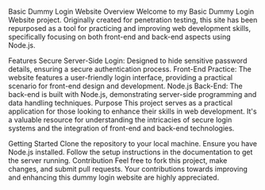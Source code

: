 Basic Dummy Login Website
Overview
Welcome to my Basic Dummy Login Website project. Originally created for penetration testing, this site has been repurposed as a tool for practicing and improving web development skills, specifically focusing on both front-end and back-end aspects using Node.js.

Features
Secure Server-Side Login: Designed to hide sensitive password details, ensuring a secure authentication process.
Front-End Practice: The website features a user-friendly login interface, providing a practical scenario for front-end design and development.
Node.js Back-End: The back-end is built with Node.js, demonstrating server-side programming and data handling techniques.
Purpose
This project serves as a practical application for those looking to enhance their skills in web development. It's a valuable resource for understanding the intricacies of secure login systems and the integration of front-end and back-end technologies.

Getting Started
Clone the repository to your local machine.
Ensure you have Node.js installed.
Follow the setup instructions in the documentation to get the server running.
Contribution
Feel free to fork this project, make changes, and submit pull requests. Your contributions towards improving and enhancing this dummy login website are highly appreciated.
